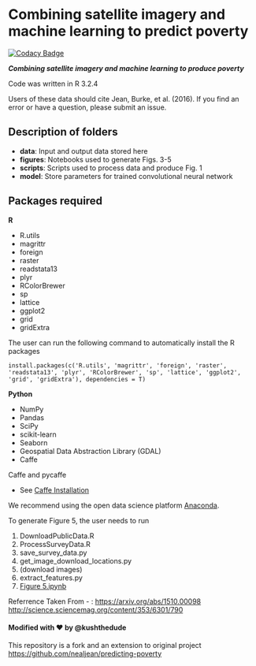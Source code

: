 # Combining satellite imagery and machine learning to predict poverty

[![Codacy Badge](https://api.codacy.com/project/badge/Grade/a6d8549100b5440ba30cfbddbc996cd2)](https://app.codacy.com/app/kushthedude/Poverty-Predictor?utm_source=github.com&utm_medium=referral&utm_content=kushthedude/Poverty-Predictor&utm_campaign=Badge_Grade_Dashboard)

 ***Combining satellite imagery and machine learning to produce poverty*** 

Code was written in R 3.2.4 

Users of these data should cite Jean, Burke, et al. (2016). If you find an error or have a question, please submit an issue.

## Description of folders

- **data**: Input and output data stored here
- **figures**: Notebooks used to generate Figs. 3-5
- **scripts**: Scripts used to process data and produce Fig. 1
- **model**: Store parameters for trained convolutional neural network

## Packages required

**R**
- R.utils
- magrittr
- foreign
- raster
- readstata13
- plyr
- RColorBrewer
- sp
- lattice
- ggplot2
- grid
- gridExtra

The user can run the following command to automatically install the R packages

```
install.packages(c('R.utils', 'magrittr', 'foreign', 'raster', 'readstata13', 'plyr', 'RColorBrewer', 'sp', 'lattice', 'ggplot2', 'grid', 'gridExtra'), dependencies = T)
```
**Python**
- NumPy
- Pandas
- SciPy
- scikit-learn
- Seaborn
- Geospatial Data Abstraction Library (GDAL)
- Caffe

Caffe and pycaffe
- See [Caffe Installation](https://github.com/BVLC/caffe/wiki/Installation)

We recommend using the open data science platform [Anaconda](https://www.continuum.io/downloads).



To generate Figure 5, the user needs to run

1. DownloadPublicData.R
2. ProcessSurveyData.R
3. save_survey_data.py
4. get_image_download_locations.py
5. (download images)
6. extract_features.py
7. [Figure 5.ipynb](https://github.com/kushthedude/poverty-predictor/blob/master/figures/Figure%205.ipynb)

Referrence Taken From - :
https://arxiv.org/abs/1510.00098
http://science.sciencemag.org/content/353/6301/790

#### Modified with ❤️ by @kushthedude


This repository is a fork and an extension to original project https://github.com/nealjean/predicting-poverty
